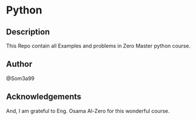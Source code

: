 # Python
## Description
This Repo contain all Examples and problems in Zero Master python course.  
## Author
@Som3a99  
## Acknowledgements  
And, I am grateful to Eng. Osama Al-Zero for this wonderful course.  
